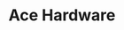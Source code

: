 ---
title: "Ace Hardware"
url: /washington/ace-hardware-8th-street-northeast/
shop: doityourself
---